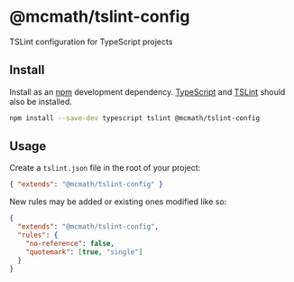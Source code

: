 # @mcmath/tslint-config

TSLint configuration for TypeScript projects

## Install

Install as an [npm][npm] development dependency. [TypeScript][typescript] and
[TSLint][tslint] should also be installed.

```sh
npm install --save-dev typescript tslint @mcmath/tslint-config
```

## Usage

Create a `tslint.json` file in the root of your project:

```json
{ "extends": "@mcmath/tslint-config" }
```

New rules may be added or existing ones modified like so:

```json
{
  "extends": "@mcmath/tslint-config",
  "rules": {
    "no-reference": false,
    "quotemark": [true, "single"]
  }
}
```

[npm]: https://www.npmjs.com/package/@mcmath/tslint-config
[typescript]: https://www.typescriptlang.org/
[tslint]: https://palantir.github.io/tslint/
